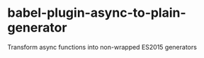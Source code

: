 # babel-plugin-async-to-plain-generator
Transform async functions into non-wrapped ES2015 generators
